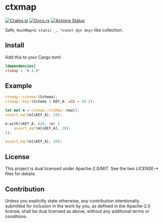 # ctxmap

[![Crates.io](https://img.shields.io/crates/v/ctxmap.svg)](https://crates.io/crates/ctxmap)
[![Docs.rs](https://docs.rs/ctxmap/badge.svg)](https://docs.rs/ctxmap/)
[![Actions Status](https://github.com/frozenlib/ctxmap/workflows/CI/badge.svg)](https://github.com/frozenlib/ctxmap/actions)

Safe, `HashMap<&'static _, *const dyn Any>` like collection.

## Install

Add this to your Cargo.toml:

```toml
[dependencies]
ctxmap = "0.1.0"
```

## Example

```rust
ctxmap::schema!(Schema);
ctxmap::key!(Schema { KEY_A: u32 = 10 });

let mut m = ctxmap::CtxMap::new();
assert_eq!(m[&KEY_A], 10);

m.with(&KEY_A, &20, |m| {
    assert_eq!(m[&KEY_A], 20);
});

assert_eq!(m[&KEY_A], 10);
```

## License

This project is dual licensed under Apache-2.0/MIT. See the two LICENSE-\* files for details.

## Contribution

Unless you explicitly state otherwise, any contribution intentionally submitted for inclusion in the work by you, as defined in the Apache-2.0 license, shall be dual licensed as above, without any additional terms or conditions.
